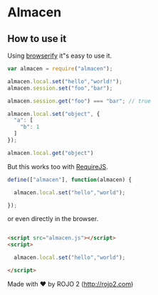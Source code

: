# Almacen

## How to use it

Using [browserify](http://browserify.org) it"s easy to use it.

```javascript
var almacen = require("almacen");

almacen.local.set("hello","world!");
almacen.session.set("foo","bar");

almacen.session.get("foo") === "bar"; // true

almacen.local.set("object", {
  "a": [
    "b": 1
  ]
});

almacen.local.get("object")
```

But this works too with [RequireJS](http://requirejs.org).

```javascript
define(["almacen"], function(almacen) {

  almacen.local.set("hello","world");

});
```

or even directly in the browser.

```html

<script src="almacen.js"></script>
<script>

  almacen.local.set("hello","world");

</script>

```

Made with ❤ by ROJO 2 (http://rojo2.com)

